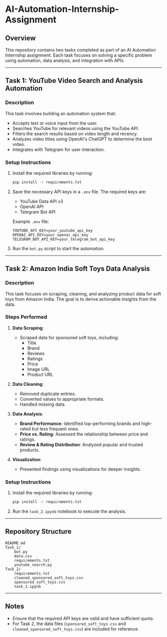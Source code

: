 # AI-Automation-Internship-Assignment

## Overview
This repository contains two tasks completed as part of an AI Automation Internship assignment. Each task focuses on solving a specific problem using automation, data analysis, and integration with APIs.

---

## Task 1: YouTube Video Search and Analysis Automation

### Description
This task involves building an automation system that:
- Accepts text or voice input from the user.
- Searches YouTube for relevant videos using the YouTube API.
- Filters the search results based on video length and recency.
- Analyzes video titles using OpenAI's ChatGPT to determine the best video.
- Integrates with Telegram for user interaction.

### Setup Instructions
1. Install the required libraries by running:
   ```bash
   pip install -r requirements.txt
   ```
2. Save the necessary API keys in a `.env` file. The required keys are:
   - YouTube Data API v3
   - OpenAI API
   - Telegram Bot API

   Example `.env` file:
   ```env
   YOUTUBE_API_KEY=your_youtube_api_key
   OPENAI_API_KEY=your_openai_api_key
   TELEGRAM_BOT_API_KEY=your_telegram_bot_api_key
   ```
3. Run the `bot.py` script to start the automation.

---

## Task 2: Amazon India Soft Toys Data Analysis

### Description
This task focuses on scraping, cleaning, and analyzing product data for soft toys from Amazon India. The goal is to derive actionable insights from the data.

### Steps Performed
1. **Data Scraping**:
   - Scraped data for sponsored soft toys, including:
     - Title
     - Brand
     - Reviews
     - Ratings
     - Price
     - Image URL
     - Product URL

2. **Data Cleaning**:
   - Removed duplicate entries.
   - Converted values to appropriate formats.
   - Handled missing data.

3. **Data Analysis**:
   - **Brand Performance**: Identified top-performing brands and high-rated but less frequent ones.
   - **Price vs. Rating**: Assessed the relationship between price and ratings.
   - **Review & Rating Distribution**: Analyzed popular and trusted products.

4. **Visualization**:
   - Presented findings using visualizations for deeper insights.

### Setup Instructions
1. Install the required libraries by running:
   ```bash
   pip install -r requirements.txt
   ```
2. Run the `task_2.ipynb` notebook to execute the analysis.

---

## Repository Structure
```
README.md
Task_1/
    bot.py
    data.csv
    requirements.txt
    youtube_search.py
Task_2/
    requirements.txt
    cleaned_sponsored_soft_toys.csv
    sponsored_soft_toys.csv
    task_2.ipynb
```

---

## Notes
- Ensure that the required API keys are valid and have sufficient quota.
- For Task 2, the data files (`sponsored_soft_toys.csv` and `cleaned_sponsored_soft_toys.csv`) are included for reference.
